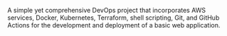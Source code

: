 <!-- Owner avatar
anime-quote-app -->

A simple yet comprehensive DevOps project that incorporates AWS services, Docker, Kubernetes, Terraform, shell scripting, Git, and GitHub Actions for the development and deployment of a basic web application.
